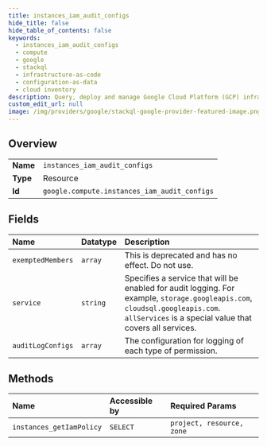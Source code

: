 ```yaml
---
title: instances_iam_audit_configs
hide_title: false
hide_table_of_contents: false
keywords:
  - instances_iam_audit_configs
  - compute
  - google    
  - stackql
  - infrastructure-as-code
  - configuration-as-data
  - cloud inventory
description: Query, deploy and manage Google Cloud Platform (GCP) infrastructure and resources using SQL
custom_edit_url: null
image: /img/providers/google/stackql-google-provider-featured-image.png
---
```

  
    

## Overview
<table><tbody>
<tr><td><b>Name</b></td><td><code>instances_iam_audit_configs</code></td></tr>
<tr><td><b>Type</b></td><td>Resource</td></tr>
<tr><td><b>Id</b></td><td><code>google.compute.instances_iam_audit_configs</code></td></tr>
</tbody></table>

## Fields
| Name | Datatype | Description |
|:-----|:---------|:------------|
| `exemptedMembers` | `array` | This is deprecated and has no effect. Do not use. |
| `service` | `string` | Specifies a service that will be enabled for audit logging. For example, `storage.googleapis.com`, `cloudsql.googleapis.com`. `allServices` is a special value that covers all services. |
| `auditLogConfigs` | `array` | The configuration for logging of each type of permission. |
## Methods
| Name | Accessible by | Required Params |
|:-----|:--------------|:----------------|
| `instances_getIamPolicy` | `SELECT` | `project, resource, zone` |
